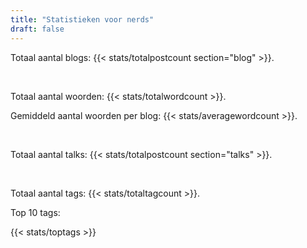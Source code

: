 ```yaml
---
title: "Statistieken voor nerds"
draft: false
---
```


Totaal aantal blogs: {{< stats/totalpostcount section="blog" >}}.


<br>


Totaal aantal woorden: {{< stats/totalwordcount >}}.


Gemiddeld aantal woorden per blog: {{< stats/averagewordcount >}}.


<br>


Totaal aantal talks: {{< stats/totalpostcount section="talks" >}}.


<br>


Totaal aantal tags: {{< stats/totaltagcount >}}.


Top 10 tags: 

{{< stats/toptags >}}
